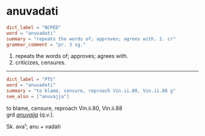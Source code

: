# anuvadati

``` toml
dict_label = "NCPED"
word = "anuvadati"
summary = "repeats the words of; approves; agrees with. 2. cr"
grammar_comment = "pr. 3 sg."
```

1. repeats the words of; approves; agrees with.
2. criticizes, censures.

--------------------

``` toml
dict_label = "PTS"
word = "anuvadati"
summary = "to blame, censure, reproach Vin.ii.80, Vin.ii.88 g"
see_also = ["anuvajja"]
```

to blame, censure, reproach Vin.ii.80, Vin.ii.88  
grd *[anuvajja](anuvajja.md)* (q.v.).

Sk. ava˚; anu \+ vadati

